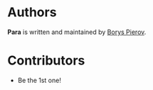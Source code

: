 # Authors

**Para** is written and maintained by [Borys Pierov](https://github.com/ashald).

# Contributors
* Be the 1st one!
